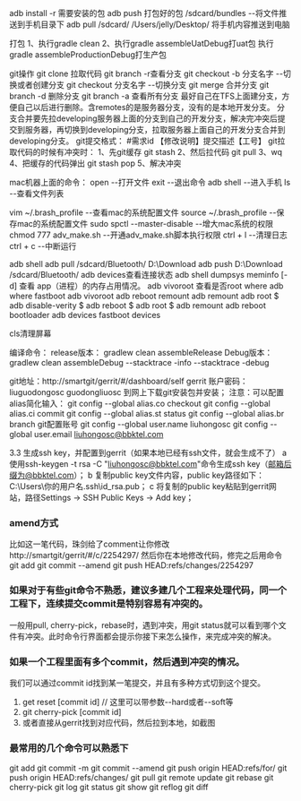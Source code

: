 adb install -r 需要安装的包
adb push 打包好的包  /sdcard/bundles  --将文件推送到手机目录下
adb pull /sdcard/ /Users/jelly/Desktop/ 将手机内容推送到电脑

打包
1、执行gradle clean 
2、执行gradle assembleUatDebug打uat包  执行gradle assembleProductionDebug打生产包

git操作
git clone 拉取代码
git branch -r查看分支
git checkout -b 分支名字 --切换或者创建分支
git checkout 分支名字 --切换分支
git merge 合并分支
git branch -d 删除分支
git branch -a 查看所有分支
最好自己在TFS上面建分支，方便自己以后进行删除。含remotes的是服务器分支，没有的是本地开发分支。
分支合并要先拉developing服务器上面的分支到自己的开发分支，解决完冲突后提交到服务器，再切换到developing分支，拉取服务器上面自己的开发分支合并到developing分支。
git提交格式： #需求id 【修改说明】提交描述【工号】
git拉取代码的时候有冲突时：
1、先git缓存 git stash
2、然后拉代码 git pull
3、wq
4、把缓存的代码弹出 git stash pop
5、解决冲突

mac机器上面的命令：
open --打开文件
exit --退出命令
adb shell --进入手机
ls --查看文件列表

vim ~/.brash_profile  --查看mac的系统配置文件
source ~/.brash_profile  --保存mac的系统配置文件
sudo spctl --master-disable  --增大mac系统的权限
chmod 777 adv_make.sh   --开通adv_make.sh脚本执行权限
ctrl + l --清理日志
ctrl + c --中断运行


adb shell
adb pull /sdcard/Bluetooth/ D:\Download
adb push D:\Download /sdcard/Bluetooth/
adb devices查看连接状态
adb shell dumpsys meminfo [-d] 查看 app（进程）的内存占用情况。
adb vivoroot 查看是否root
where adb
where fastboot
adb vivoroot
adb reboot remount
adb remount
adb root
$ adb disable-verity
$ adb reboot
$ adb root
$ adb remount
adb reboot bootloader
adb devices 
fastboot devices 

cls清理屏幕

编译命令：
release版本：
gradlew clean assembleRelease
Debug版本：
gradlew clean assembleDebug
--stacktrace -info
--stacktrace -debug

git地址：http://smartgit/gerrit/#/dashboard/self
gerrit 账户密码：liuguodongosc  guodongliuosc
到网上下载git安装包并安装；
注意：可以配置alias简化输入：
git config --global alias.co checkout
git config --global alias.ci commit
git config --global alias.st status
git config --global alias.br branch
git配置账号
git config --global user.name liuhongosc
git config --global user.email liuhongosc@bbktel.com

3.3 生成ssh key，并配置到gerrit（如果本地已经有ssh文件，就会生成不了）
a 使用ssh-keygen -t rsa -C "liuhongosc@bbktel.com"命令生成ssh key（邮箱后缀为@bbktel.com）；
b 复制public key文件内容，public key路径如下：C:\Users\你的用户名\.ssh\id_rsa.pub；
c 将复制的public key粘贴到gerrit网站，路径Settings → SSH Public Keys → Add key；

### amend方式
比如这一笔代码，珠剑给了comment让你修改
http://smartgit/gerrit/#/c/2254297/
然后你在本地修改代码，修完之后用命令
git add
git commit --amend
git push HEAD:refs/changes/2254297

### 如果对于有些git命令不熟悉，建议多建几个工程来处理代码，同一个工程下，连续提交commit是特别容易有冲突的。
一般用pull, cherry-pick，rebase时，遇到冲突，用git status就可以看到哪个文件有冲突。此时命令行界面都会提示你接下来怎么操作，来完成冲突的解决。

### 如果一个工程里面有多个commit，然后遇到冲突的情况。
我们可以通过commit id找到某一笔提交，并且有多种方式切到这个提交。
1. get reset [commit id]  // 这里可以带参数--hard或者--soft等
2. git cherry-pick [commit id]
3. 或者直接从gerrit找到对应代码，然后拉到本地，如截图

### 最常用的几个命令可以熟悉下
git add
git commit -m
git commit --amend
git push origin HEAD:refs/for/
git push origin HEAD:refs/changes/
git pull
git remote update
git rebase
git cherry-pick
git log
git status
git show
git reflog
git diff
























































